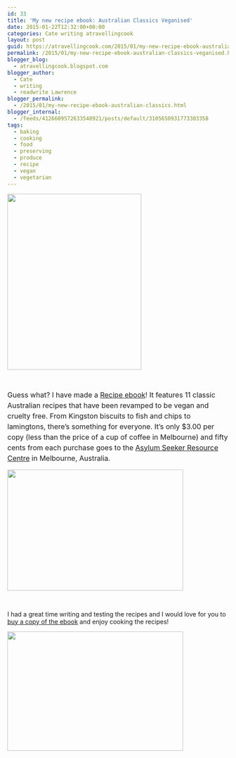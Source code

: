 ```yaml
---
id: 33
title: 'My new recipe ebook: Australian Classics Veganised'
date: 2015-01-22T12:32:00+00:00
categories: Cate writing atravellingcook
layout: post
guid: https://atravellingcook.com/2015/01/my-new-recipe-ebook-australian-classics-veganised.html
permalink: /2015/01/my-new-recipe-ebook-australian-classics-veganised.html
blogger_blog:
  - atravellingcook.blogspot.com
blogger_author:
  - Cate
  - writing
  - readwrite Lawrence
blogger_permalink:
  - /2015/01/my-new-recipe-ebook-australian-classics.html
blogger_internal:
  - /feeds/4126609572633548921/posts/default/3105650931773303358
tags:
  - baking
  - cooking
  - food
  - preserving
  - produce
  - recipe
  - vegan
  - vegetarian
---
```


  <a  href="https://3.bp.blogspot.com/-H3eZFV7KwmY/VMDeQYgrSEI/AAAAAAAAKeA/PlwygHH3M3c/s1600/vegan-australia-day-1.jpg"><img src="https://3.bp.blogspot.com/-H3eZFV7KwmY/VMDeQYgrSEI/AAAAAAAAKeA/PlwygHH3M3c/s1600/vegan-australia-day-1.jpg" alt="" width="305" height="400" border="0" /></a>



   



  <span style="background-color: white; font-size: 16px; line-height: 24px; text-align: left;">Guess what? I have made a <a href="https://sellfy.com/p/2sEt/">Recipe ebook</a>! It features 11 classic Australian recipes that have been revamped to be vegan and cruelty free. From Kingston biscuits to fish and chips to lamingtons, there&#8217;s something for everyone. It&#8217;s only $3.00 per copy (less than the price of a cup of coffee in Melbourne) and fifty cents from each purchase goes to the <a href="https://www.asrc.org.au/">Asylum Seeker Resource Centre</a> in Melbourne, Australia.





  <a  href="https://4.bp.blogspot.com/-vlVrB5N8g4A/VMDeQFi8ZNI/AAAAAAAAKd8/Go40gZKaLI8/s1600/2015-01-21%2B04.23.42.jpg"><img src="https://4.bp.blogspot.com/-vlVrB5N8g4A/VMDeQFi8ZNI/AAAAAAAAKd8/Go40gZKaLI8/s1600/2015-01-21%2B04.23.42.jpg" alt="" width="400" height="275" border="0" /></a>



   



  I had a great time writing and testing the recipes and I would love for you to <a href="https://sellfy.com/p/2sEt/">buy a copy of the ebook</a> and enjoy cooking the recipes! 



  <a  href="https://3.bp.blogspot.com/-uKUZnrCeOzE/VMDeTnV0u1I/AAAAAAAAKeM/MzDKIYPY-c8/s1600/_DSC0706.JPG"><img src="https://3.bp.blogspot.com/-uKUZnrCeOzE/VMDeTnV0u1I/AAAAAAAAKeM/MzDKIYPY-c8/s1600/_DSC0706.JPG" alt="" width="400" height="271" border="0" /></a>
